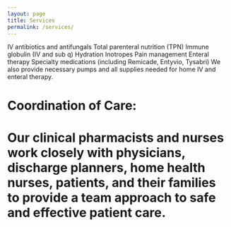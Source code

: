 ```yaml
---
layout: page
title: Services
permalink: /services/
---
```



IV antibiotics and antifungals
Total parenteral nutrition (TPN)
Immune globulin (IV and sub q)
Hydration
Inotropes
Pain management
Enteral therapy
Specialty medications (including Remicade, Entyvio, Tysabri)
We also provide necessary pumps and all supplies needed for home IV and enteral therapy.

<h1>Coordination of Care:<h1/>

Our clinical pharmacists and nurses work closely with physicians, discharge planners, home health
nurses, patients, and their families to provide a team approach to safe and effective patient care.
